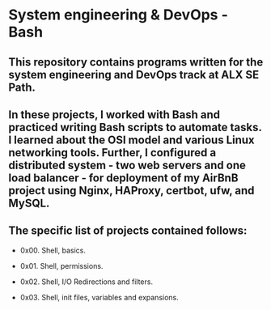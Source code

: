 # System engineering & DevOps - Bash

## This repository contains programs written for the system engineering and DevOps track at ALX SE Path.

## In these projects, I worked with Bash and practiced writing Bash scripts to automate tasks. I learned about the OSI model and various Linux networking tools. Further, I configured a distributed system - two web servers and one load balancer - for deployment of my AirBnB project using Nginx, HAProxy, certbot, ufw, and MySQL.

## The specific list of projects contained follows:

-  0x00. Shell, basics.

-  0x01. Shell, permissions.

- 0x02. Shell, I/O Redirections and filters.

-  0x03. Shell, init files, variables and expansions.
